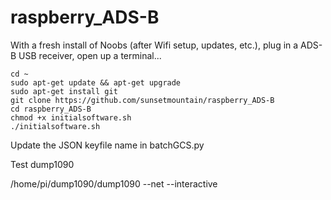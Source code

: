 # raspberry_ADS-B

With a fresh install of Noobs (after Wifi setup, updates, etc.), plug in a ADS-B USB receiver, open up a terminal...

```
cd ~
sudo apt-get update && apt-get upgrade
sudo apt-get install git
git clone https://github.com/sunsetmountain/raspberry_ADS-B
cd raspberry_ADS-B
chmod +x initialsoftware.sh
./initialsoftware.sh
```

Update the JSON keyfile name in batchGCS.py

Test dump1090

/home/pi/dump1090/dump1090 --net --interactive
